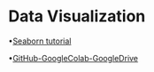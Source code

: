 # Data Visualization

•[Seaborn tutorial](files/seaborn.html)

•[GitHub-GoogleColab-GoogleDrive](github.html)

